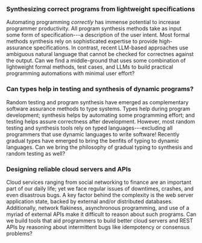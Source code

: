 ### Synthesizing correct programs from lightweight specifications

Automating programming _correctly_ has immense potential to increase programmer productivity. All program synthesis methods take as input some form of specification---a description of the user intent. Most formal methods synthesis rely on sophisticated expertise to provide high-assurance specifications. In contrast, recent LLM-based approaches use ambiguous natural language that cannot be checked for correctnes against the output. Can we find a middle-ground that uses some combination of lightweight formal methods, test cases, and LLMs to build practical programming automations with minimal user effort?

### Can types help in testing and synthesis of dynamic programs?

Random testing and program synthesis have emerged as complementary software assurance methods to type systems. Types help during program development; synthesis helps by automating some programming effort; and testing helps assure correctness after development. However, most random testing and synthesis tools rely on typed languages---excluding all programmers that use dynamic languages to write software! Recently gradual types have emerged to bring the benfits of typing to dynamic languages. Can we bring the philosophy of gradual typing to synthesis and random testing as well?

### Designing reliable cloud servers and APIs

Cloud services ranging from social networking to finance are an important part of our daily life; yet we face regular issues of downtimes, crashes, and even disastrous bugs. A key factor behind the complexity is the web server application state, backed by external and/or distributed databases. Additionally, network flakiness, asynchronous programming, and use of a myriad of external APIs make it difficult to reason about such programs. Can we build tools that aid programmers to build better cloud servers and REST APIs by reasoning about intermittent bugs like idempotency or consensus problems?
